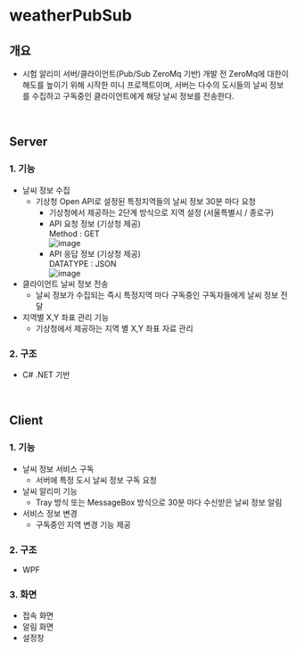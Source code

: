 # weatherPubSub

## 개요
  - 시험 알리미 서버/클라이언트(Pub/Sub ZeroMq 기반) 개발 전 ZeroMq에 대한이해도를 높이기 위해 시작한 미니 프로젝트이며,
    서버는 다수의 도시들의 날씨 정보를 수집하고 구독중인 클라이언트에게 해당 날씨 정보를 전송한다.
  
</br>
 
 
## Server 
### 1.  기능 
  - 날씨 정보 수집 
    - 기상청 Open API로 설정된 특정지역들의 날씨 정보 30분 마다 요청 
      - 기상청에서 제공하는 2단계 방식으로 지역 설정 (서울특별시 / 종로구)
      - API 요청 정보 (기상청 제공)</br>
        Method : GET </br>
        ![image](https://user-images.githubusercontent.com/37799491/233821777-a6459874-aca0-41c2-ada7-60146e02c107.png)
      - API 응답 정보 (기상청 제공)</br>
        DATATYPE : JSON </br>
        ![image](https://user-images.githubusercontent.com/37799491/233821936-34f97f5e-3216-493e-94ef-95a07971a841.png)
  - 클라이언트 날씨 정보 전송
    - 날씨 정보가 수집되는 즉시 특정지역 마다 구독중인 구독자들에게 날씨 정보 전달  
  - 지역별 X,Y 좌표 관리 기능 
    - 기상청에서 제공하는 지역 별 X,Y 좌표 자료 관리
### 2. 구조 
  - C# .NET 기반 
  
</br>

## Client
### 1. 기능
  - 날씨 정보 서비스 구독
    - 서버에 특정 도시 날씨 정보 구독 요청
  - 날씨 알리미 기능 
    - Tray 방식 또는 MessageBox 방식으로 30분 마다 수신받은 날씨 정보 알림
  - 서비스 정보 변경
    - 구독중인 지역 변경 기능 제공 
### 2. 구조
  - WPF 
  
### 3. 화면 
  - 접속 화면 
  - 알림 화면
  - 설정창 
